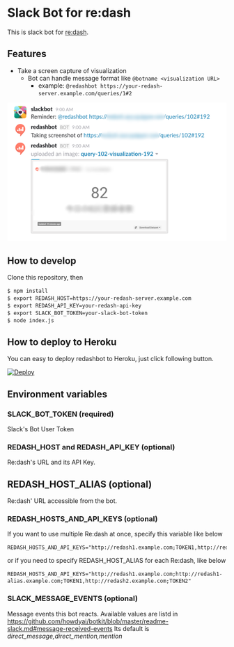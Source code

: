 # Slack Bot for re:dash

This is slack bot for [re:dash](https://redash.io).

## Features

- Take a screen capture of visualization
  - Bot can handle message format like `@botname <visualization URL>`
    - example: `@redashbot https://your-redash-server.example.com/queries/1#2`

![screenshot.png](./images/screenshot.png)

## How to develop

Clone this repository, then

```bash
$ npm install
$ export REDASH_HOST=https://your-redash-server.example.com
$ export REDASH_API_KEY=your-redash-api-key
$ export SLACK_BOT_TOKEN=your-slack-bot-token
$ node index.js
```

## How to deploy to Heroku

You can easy to deploy redashbot to Heroku, just click following button.

[![Deploy](https://www.herokucdn.com/deploy/button.svg)](https://heroku.com/deploy)

## Environment variables

### SLACK_BOT_TOKEN (required)

Slack's Bot User Token

### REDASH_HOST and REDASH_API_KEY (optional)

Re:dash's URL and its API Key.

## REDASH_HOST_ALIAS (optional)
Re:dash' URL accessible from the bot.

### REDASH_HOSTS_AND_API_KEYS (optional)

If you want to use multiple Re:dash at once, specify this variable like below

```
REDASH_HOSTS_AND_API_KEYS="http://redash1.example.com;TOKEN1,http://redash2.example.com;TOKEN2"
```

or if you need to specify REDASH_HOST_ALIAS for each Re:dash, like below

```
REDASH_HOSTS_AND_API_KEYS="http://redash1.example.com;http://redash1-alias.example.com;TOKEN1,http://redash2.example.com;TOKEN2"
```

### SLACK_MESSAGE_EVENTS (optional)

Message events this bot reacts.
Available values are listd in https://github.com/howdyai/botkit/blob/master/readme-slack.md#message-received-events
Its default is *direct_message,direct_mention,mention*

